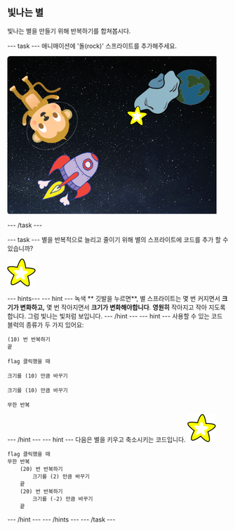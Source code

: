 ## 빛나는 별

빛나는 별을 만들기 위해 반복하기를 합쳐봅시다.

\--- task \--- 애니매이션에 '돌(rock)' 스프라이트를 추가해주세요.

![별 스프라이트 추가하기](images/space-star-sprite.png)

\--- /task \---

\--- task \--- 별을 반복적으로 늘리고 줄이기 위해 별의 스프라이트에 코드를 추가 할 수 있습니까?

![빛나는 별 테스트하기](images/sprite-star.png)

\--- hints\--- \--- hint \--- 녹색 ** 깃발을 누르면**, 별 스프라이트는 몇 번 커지면서 **크기가 변화하고,** 몇 번 작아지면서 **크기가 변화해야합니다**. **영원히** 작아지고 작아 지도록 합니다. 그럼 빛나는 빛처럼 보입니다. \--- /hint \--- \--- hint \--- 사용할 수 있는 코드 블럭의 종류가 두 가지 있어요:

```blocks3
(10) 번 반복하기
끝

flag 클릭했을 때 

크기를 (10) 만큼 바꾸기

크기를 (10) 만큼 바꾸기

무한 반복
```

\--- /hint \--- \--- hint \--- 다음은 별을 키우고 축소시키는 코드입니다. ![별 스프라이트](images/sprite-star.png)

```blocks3
flag 클릭했을 때
무한 반복
    (20) 번 반복하기
        크기를 (2) 만큼 바꾸기
    끝
    (20) 번 반복하기
        크기를 (-2) 만큼 바꾸기
    끝

```

\--- /hint \--- \--- /hints \--- \--- /task \---